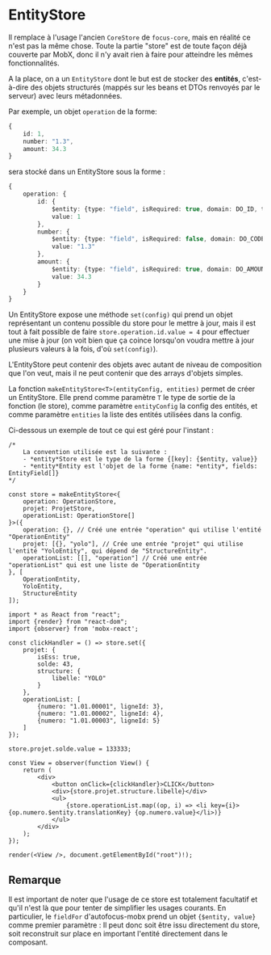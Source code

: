 # EntityStore
Il remplace à l'usage l'ancien `CoreStore` de `focus-core`, mais en réalité ce n'est pas la même chose. Toute la partie "store" est de toute façon déjà couverte par MobX, donc il n'y avait rien à faire pour atteindre les mêmes fonctionnalités.

A la place, on a un `EntityStore` dont le but est de stocker des **entités**, c'est-à-dire des objets structurés (mappés sur les beans et DTOs renvoyés par le serveur) avec leurs métadonnées.

Par exemple, un objet `operation` de la forme:

```ts
{
    id: 1,
    number: "1.3",
    amount: 34.3
}
```

sera stocké dans un EntityStore sous la forme :

```ts
{
    operation: {
        id: {
            $entity: {type: "field", isRequired: true, domain: DO_ID, translationKey: "operation.id"},
            value: 1
        },
        number: {
            $entity: {type: "field", isRequired: false, domain: DO_CODE, translationKey: "operation.number"},
            value: "1.3"
        },
        amount: {
            $entity: {type: "field", isRequired: true, domain: DO_AMOUNT, translationKey: "operation.amount"},
            value: 34.3
        }
    }
}
```

Un EntityStore expose une méthode `set(config)` qui prend un objet représentant un contenu possible du store pour le mettre à jour, mais il est tout à fait possible de faire `store.operation.id.value = 4` pour effectuer une mise à jour (on voit bien que ça coince lorsqu'on voudra mettre à jour plusieurs valeurs à la fois, d'où `set(config)`).

L'EntityStore peut contenir des objets avec autant de niveau de composition que l'on veut, mais il ne peut contenir que des arrays d'objets simples.

La fonction `makeEntityStore<T>(entityConfig, entities)` permet de créer un EntityStore. Elle prend comme paramètre `T` le type de sortie de la fonction (le store), comme paramètre `entityConfig` la config des entités, et comme paramètre `entities` la liste des entités utilisées dans la config.

Ci-dessous un exemple de tout ce qui est géré pour l'instant :

```tsx
/*
    La convention utilisée est la suivante :
    - *entity*Store est le type de la forme {[key]: {$entity, value}}
    - *entity*Entity est l'objet de la forme {name: *entity*, fields: EntityField[]}
*/

const store = makeEntityStore<{
    operation: OperationStore,
    projet: ProjetStore,
    operationList: OperationStore[]
}>({
    operation: {}, // Créé une entrée "operation" qui utilise l'entité "OperationEntity"
    projet: [{}, "yolo"], // Crée une entrée "projet" qui utilise l'entité "YoloEntity", qui dépend de "StructureEntity".
    operationList: [[], "operation"] // Créé une entrée "operationList" qui est une liste de "OperationEntity
}, [
    OperationEntity,
    YoloEntity,
    StructureEntity
]);

import * as React from "react";
import {render} from "react-dom";
import {observer} from 'mobx-react';

const clickHandler = () => store.set({
    projet: {
        isEss: true,
        solde: 43,
        structure: {
            libelle: "YOLO"
        }
    },
    operationList: [
        {numero: "1.01.00001", ligneId: 3},
        {numero: "1.01.00002", ligneId: 4},
        {numero: "1.01.00003", ligneId: 5}
    ]
});

store.projet.solde.value = 133333;

const View = observer(function View() {
    return (
        <div>
            <button onClick={clickHandler}>CLICK</button>
            <div>{store.projet.structure.libelle}</div>
            <ul>
                {store.operationList.map((op, i) => <li key={i}>{op.numero.$entity.translationKey} {op.numero.value}</li>)}
            </ul>
        </div>
    );
});

render(<View />, document.getElementById("root")!);
```

## Remarque
Il est important de noter que l'usage de ce store est totalement facultatif et qu'il n'est là que pour tenter de simplifier les usages courants. En particulier, le `fieldFor` d'autofocus-mobx prend un objet `{$entity, value}` comme premier paramètre : Il peut donc soit être issu directement du store, soit reconstruit sur place en important l'entité directement dans le composant.